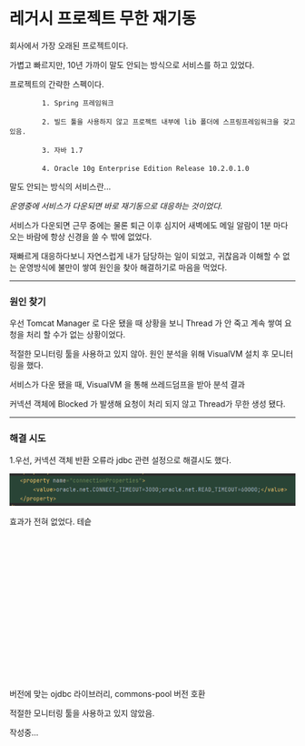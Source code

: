 # 레거시 프로젝트 무한 재기동

회사에서 가장 오래된 프로젝트이다.

가볍고 빠르지만, 10년 가까이 말도 안되는 방식으로 서비스를 하고 있었다.

프로젝트의 간략한 스펙이다.


            1. Spring 프레임워크

            2. 빌드 툴을 사용하지 않고 프로젝트 내부에 lib 폴더에 스프링프레임워크을 갖고 있음.

            3. 자바 1.7

            4. Oracle 10g Enterprise Edition Release 10.2.0.1.0 


말도 안되는 방식의 서비스란...

*운영중에 서비스가 다운되면 바로 재기동으로 대응하는 것이었다.*

서비스가 다운되면 근무 중에는 물론 퇴근 이후 심지어 새벽에도 메일 알람이 1분 마다 오는 바람에 항상 신경을 쓸 수 밖에 없었다.

재빠르게 대응하다보니 자연스럽게 내가 담당하는 일이 되었고, 귀찮음과 이해할 수 없는 운영방식에 불만이 쌓여 원인을 찾아 해결하기로 마음을 먹었다.


---

### 원인 찾기

우선 Tomcat Manager 로 다운 됐을 때 상황을 보니 Thread 가 안 죽고 계속 쌓여 요청을 처리 할 수가 없는 상황이었다.

적절한 모니터링 툴을 사용하고 있지 않아. 원인 분석을 위해 VisualVM 설치 후 모니터링을 했다.

서비스가 다운 됐을 때, VisualVM 을 통해 쓰레드덤프을 받아 분석 결과

커넥션 객체에 Blocked 가 발생해 요청이 처리 되지 않고 Thread가 무한 생성 됐다.

---

### 해결 시도

1.우선, 커넥션 객체 반환 오류라 jdbc 관련 설정으로 해결시도 했다.

![images](../images/image.png)

효과가 전혀 없었다. 테슽

<br><br><br><br><br><br><br><br><br><br><br><br><br><br><br>




버전에 맞는 ojdbc 라이브러리, 
commons-pool 버전 호환

적절한 모니터링 툴을 사용하고 있지 않았음.

작성중...